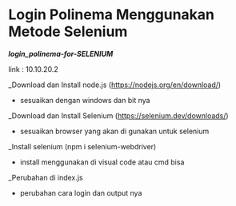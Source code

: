 # Login Polinema Menggunakan Metode Selenium
___login_polinema-for-SELENIUM___


link : 10.10.20.2

_Download dan Install node.js (https://nodejs.org/en/download/)
* sesuaikan dengan windows dan bit nya

_Download dan Install Selenium (https://selenium.dev/downloads/)
* sesuaikan browser yang akan di gunakan untuk selenium

_Install selenium (npm i selenium-webdriver)
* install menggunakan di visual code atau cmd bisa

_Perubahan di index.js
* perubahan cara login dan output nya
